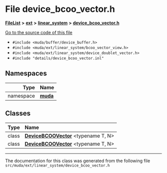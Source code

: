 

# File device\_bcoo\_vector.h



[**FileList**](files.md) **>** [**ext**](dir_dee31a662aa40cb7fc08cb07824f4a9a.md) **>** [**linear\_system**](dir_6f09a74f7ee1db37d591c4a0fc2f2223.md) **>** [**device\_bcoo\_vector.h**](device__bcoo__vector_8h.md)

[Go to the source code of this file](device__bcoo__vector_8h_source.md)



* `#include <muda/buffer/device_buffer.h>`
* `#include <muda/ext/linear_system/bcoo_vector_view.h>`
* `#include <muda/ext/linear_system/device_doublet_vector.h>`
* `#include "details/device_bcoo_vector.inl"`













## Namespaces

| Type | Name |
| ---: | :--- |
| namespace | [**muda**](namespacemuda.md) <br> |


## Classes

| Type | Name |
| ---: | :--- |
| class | [**DeviceBCOOVector**](classmuda_1_1_device_b_c_o_o_vector.md) &lt;typename T, N&gt;<br> |
| class | [**DeviceBCOOVector**](classmuda_1_1_device_b_c_o_o_vector.md) &lt;typename T, N&gt;<br> |



















































------------------------------
The documentation for this class was generated from the following file `src/muda/ext/linear_system/device_bcoo_vector.h`

